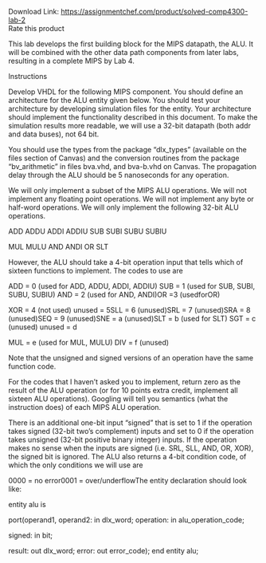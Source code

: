 Download Link: https://assignmentchef.com/product/solved-comp4300-lab-2
<br>
<span class="kksr-muted">Rate this product</span>

This lab develops the first building block for the MIPS datapath, the ALU. It will be combined with the other data path components from later labs, resulting in a complete MIPS by Lab 4.

Instructions

Develop VHDL for the following MIPS component. You should define an architecture for the ALU entity given below. You should test your architecture by developing simulation files for the entity. Your architecture should implement the functionality described in this document. To make the simulation results more readable, we will use a 32-bit datapath (both addr and data buses), not 64 bit.

You should use the types from the package “dlx_types” (available on the files section of Canvas) and the conversion routines from the package “bv_arithmetic” in files bva.vhd, and bva-b.vhd on Canvas. The propagation delay through the ALU should be 5 nanoseconds for any operation.

We will only implement a subset of the MIPS ALU operations. We will not implement any floating point operations. We will not implement any byte or half-word operations. We will only implement the following 32-bit ALU operations.

ADD ADDU ADDI ADDIU SUB SUBI SUBU SUBIU

MUL MULU AND ANDI OR SLT

However, the ALU should take a 4-bit operation input that tells which of sixteen functions to implement. The codes to use are

ADD = 0 (used for ADD, ADDU, ADDI, ADDIU) SUB = 1 (used for SUB, SUBI, SUBU, SUBIU) AND = 2 (used for AND, ANDI)OR =3 (usedforOR)

XOR = 4 (not used) unused = 5SLL = 6 (unused)SRL = 7 (unused)SRA = 8 (unused)SEQ = 9 (unused)SNE = a (unused)SLT = b (used for SLT) SGT = c (unused) unused = d

MUL = e (used for MUL, MULU) DIV = f (unused)

Note that the unsigned and signed versions of an operation have the same function code.

For the codes that I haven’t asked you to implement, return zero as the result of the ALU operation (or for 10 points extra credit, implement all sixteen ALU operations). Googling will tell you semantics (what the instruction does) of each MIPS ALU operation.

There is an additional one-bit input “signed” that is set to 1 if the operation takes signed (32-bit two’s complement) inputs and set to 0 if the operation takes unsigned (32-bit positive binary integer) inputs. If the operation makes no sense when the inputs are signed (i.e. SRL, SLL, AND, OR, XOR), the signed bit is ignored. The ALU also returns a 4-bit condition code, of which the only conditions we will use are

0000 = no error0001 = over/underflowThe entity declaration should look like:

entity alu is

port(operand1, operand2: in dlx_word; operation: in alu_operation_code;

signed: in bit;

result: out dlx_word; error: out error_code); end entity alu;